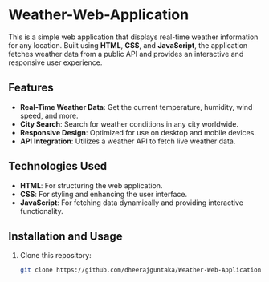 # Weather-Web-Application

This is a simple web application that displays real-time weather information for any location. Built using **HTML**, **CSS**, and **JavaScript**, the application fetches weather data from a public API and provides an interactive and responsive user experience.

## Features
- **Real-Time Weather Data**: Get the current temperature, humidity, wind speed, and more.
- **City Search**: Search for weather conditions in any city worldwide.
- **Responsive Design**: Optimized for use on desktop and mobile devices.
- **API Integration**: Utilizes a weather API to fetch live weather data.

## Technologies Used
- **HTML**: For structuring the web application.
- **CSS**: For styling and enhancing the user interface.
- **JavaScript**: For fetching data dynamically and providing interactive functionality.

## Installation and Usage
1. Clone this repository:
   ```bash
   git clone https://github.com/dheerajguntaka/Weather-Web-Application.git
